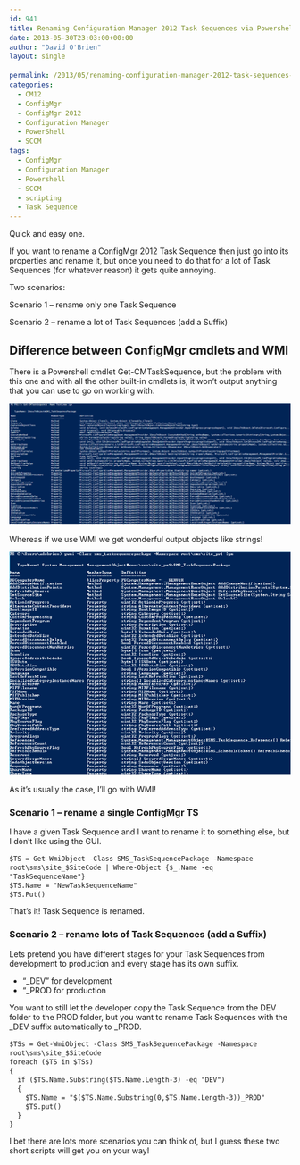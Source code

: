 ```yaml
---
id: 941
title: Renaming Configuration Manager 2012 Task Sequences via Powershell
date: 2013-05-30T23:03:00+00:00
author: "David O'Brien"
layout: single

permalink: /2013/05/renaming-configuration-manager-2012-task-sequences-via-powershell/
categories:
  - CM12
  - ConfigMgr
  - ConfigMgr 2012
  - Configuration Manager
  - PowerShell
  - SCCM
tags:
  - ConfigMgr
  - Configuration Manager
  - Powershell
  - SCCM
  - scripting
  - Task Sequence
---
```

Quick and easy one.

If you want to rename a ConfigMgr 2012 Task Sequence then just go into its properties and rename it, but once you need to do that for a lot of Task Sequences (for whatever reason) it gets quite annoying.

Two scenarios:

Scenario 1 – rename only one Task Sequence

Scenario 2 – rename a lot of Task Sequences (add a Suffix)

## Difference between ConfigMgr cmdlets and WMI

There is a Powershell cmdlet Get-CMTaskSequence, but the problem with this one and with all the other built-in cmdlets is, it won’t output anything that you can use to go on working with.

![Get-CMTaskSequence](/media/2013/05/image2.png "Get-CMTaskSequence")

Whereas if we use WMI we get wonderful output objects like strings!

![image](/media/2013/05/image3.png)

As it’s usually the case, I’ll go with WMI!

### Scenario 1 – rename a single ConfigMgr TS

I have a given Task Sequence and I want to rename it to something else, but I don’t like using the GUI.

```
$TS = Get-WmiObject -Class SMS_TaskSequencePackage -Namespace root\sms\site_$SiteCode | Where-Object {$_.Name -eq "TaskSequenceName"}
$TS.Name = "NewTaskSequenceName"
$TS.Put()
```

That’s it! Task Sequence is renamed.

### Scenario 2 – rename lots of Task Sequences (add a Suffix)

Lets pretend you have different stages for your Task Sequences from development to production and every stage has its own suffix.

* “_DEV” for development
* “_PROD for production

You want to still let the developer copy the Task Sequence from the DEV folder to the PROD folder, but you want to rename Task Sequences with the \_DEV suffix automatically to \_PROD.

```
$TSs = Get-WmiObject -Class SMS_TaskSequencePackage -Namespace root\sms\site_$SiteCode
foreach ($TS in $TSs)
{
  if ($TS.Name.Substring($TS.Name.Length-3) -eq "DEV")
  {
    $TS.Name = "$($TS.Name.Substring(0,$TS.Name.Length-3))_PROD"
    $TS.put()
  }
}
```

I bet there are lots more scenarios you can think of, but I guess these two short scripts will get you on your way!


